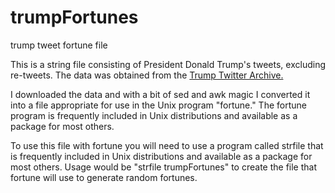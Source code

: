 # trumpFortunes
trump tweet fortune file


This is a string file consisting of President Donald Trump's tweets, excluding re-tweets. The data was obtained from the <a href="http://www.trumptwitterarchive.com/">Trump Twitter Archive.</a>
<p>I downloaded the data and with a bit of sed and awk magic I converted it into a file appropriate for use in the Unix program "fortune." The fortune program is frequently included in Unix distributions and available as a package for most others. <p>
 <p>To use this file with fortune you will need to use a program called strfile that is frequently included in Unix distributions and available as a package for most others. Usage would be "strfile trumpFortunes" to create the file that fortune will use to generate random fortunes. 
